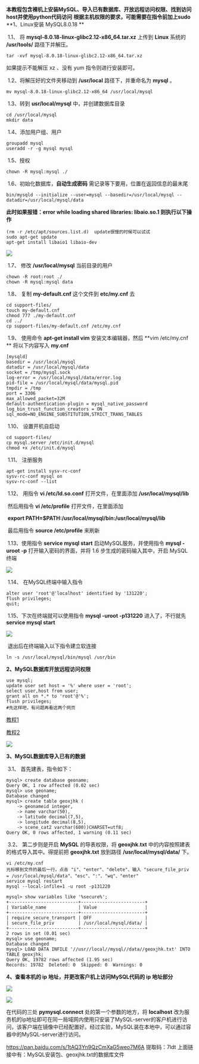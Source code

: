 **本教程包含裸机上安装MySQL、导入已有数据库、开放远程访问权限、找到访问host并使用python代码访问**
**根据主机权限的要求，可能需要在指令前加上sudo**
**1、Linux安装 MySQL8.0.18 **

​	1.1、 将 **mysql-8.0.18-linux-glibc2.12-x86_64.tar.xz** 上传到 **Linux** 系统的 **/usr/tools/** 路径下并解压。

```shell
tar -xvf mysql-8.0.18-linux-glibc2.12-x86_64.tar.xz
```

如果提示不能解压 xz 、没有 yum 指令则进行安装即可。

​	1.2、将解压好的文件夹移动到 **/usr/local** 路径下，并重命名为 **mysql** 。

```shell
mv mysql-8.0.18-linux-glibc2.12-x86_64 /usr/local/mysql
```

​	1.3、转到 **usr/local/mysql** 中，并创建数据库目录

```shell
cd /usr/local/mysql
mkdir data
```

​	1.4、添加用户组、用户

```shell
groupadd mysql
useradd -r -g mysql mysql
```

​	1.5、授权

```shell
chown -R mysql:mysql ./
```

​	1.6、初始化数据库，**自动生成密码**  需记录等下要用，位置在返回信息的最末尾

```shell
bin/mysqld --initialize --user=mysql --basedir=/usr/local/mysql --datadir=/usr/local/mysql/data
```

**此时如果报错：error while loading shared libraries: libaio.so.1 则执行以下操作**

```shell
(rm -r /etc/apt/sources.list.d)  update很慢的时候可以试试
sudo apt-get update
apt-get install libaio1 libaio-dev
```

![](https://github.com/yuhu-dsp/implementation_of_mysql/blob/main/images/1602043706843.png)

​	1.7、 修改 **/usr/local/mysql** 当前目录的用户

```shell
chown -R root:root ./
chown -R mysql:mysql data
```

​	1.8、 复制 **my-default.cnf** 这个文件到 **etc/my.cnf** 去

```shell
cd support-files/
touch my-default.cnf
chmod 777 ./my-default.cnf 
cd ../
cp support-files/my-default.cnf /etc/my.cnf
```

​	1.9、 使用命令 **apt-get install vim** 安装文本编辑器，然后 **vim /etc/my.cnf ** 将以下内容写入 **my.cnf**

```shell
[mysqld]
basedir = /usr/local/mysql
datadir = /usr/local/mysql/data
socket = /tmp/mysql.sock
log-error = /usr/local/mysql/data/error.log
pid-file = /usr/local/mysql/data/mysql.pid
tmpdir = /tmp
port = 3306
max_allowed_packet=32M
default-authentication-plugin = mysql_native_password
log_bin_trust_function_creators = ON
sql_mode=NO_ENGINE_SUBSTITUTION,STRICT_TRANS_TABLES
```

​	1.10、 设置开机自启动

```shell
cd support-files/
cp mysql.server /etc/init.d/mysql 
chmod +x /etc/init.d/mysql
```

​	1.11、 注册服务

```shell
apt-get install sysv-rc-conf
sysv-rc-conf mysql on
sysv-rc-conf --list
```

​	1.12、 用指令 **vi /etc/ld.so.conf**  打开文件，在里面添加 **/usr/local/mysql/lib**

​				然后用指令 **vi /etc/profile** 打开文件，在里面添加 

​				**export PATH=$PATH:/usr/local/mysql/bin:/usr/local/mysql/lib**

​				最后用指令 **source /etc/profile** 来刷新

​	1.13、使用指令 **service mysql start** 启动MySQL服务，并使用指令 **mysql -uroot -p** 打开输入密码的界面，并将 1.6 步生成的密码输入其中，开启 MySQL 终端

![](https://github.com/yuhu-dsp/implementation_of_mysql/blob/main/images/1602043828533.png)

​	1.14、 在MySQL终端中输入指令

```mysql
alter user 'root'@'localhost' identified by '131220';
flush privileges;
quit;
```

​	1.15、下次在终端就可以使用指令 **mysql -uroot -p131220** 进入了，不行就先 **service mysql start**

![](https://github.com/yuhu-dsp/implementation_of_mysql/blob/main/images/1602044369625.png)

​				退出后在终端输入以下指令建立软连接

```shell
ln -s /usr/local/mysql/bin/mysql /usr/bin
```

**2、MySQL数据库开放远程访问权限** 

```mysql
use mysql;
update user set host = '%' where user = 'root';
select user,host from user;
grant all on *.* to 'root'@'%';
flush privileges;
#先这样吧，有问题再看这两个网页
```

[教程1](https://blog.csdn.net/zhazhagu/article/details/81064406)

[教程2](https://blog.csdn.net/xk_coder/article/details/84644045)

![](https://github.com/yuhu-dsp/implementation_of_mysql/blob/main/images/1602045819648.png)

**3、MySQL数据库导入已有的数据**

​	3.1、 首先建表，指令如下：

```mysql
mysql> create database geoname;
Query OK, 1 row affected (0.02 sec)
mysql> use geoname;
Database changed
mysql> create table geoxjhk (
    -> geonameid integer,
    -> name varchar(50),
    -> latitude decimal(7,5),
    -> longitude decimal(8,5),
    -> scene_cat2 varchar(600))CHARSET=utf8;
Query OK, 0 rows affected, 1 warning (0.11 sec)
```

​	3.2、 第二步则是开启 **MySQL** 的导表权限，将 **geoxjhk.txt** 中的内容按照建表的格式导入其中。得提前把 **geoxjhk.txt** 放到路径 **/usr/local/mysql/data/** 下。

```shell
vi /etc/my.cnf
光标移到文件的最后一行，点击 "i"、"enter"、"delete"、输入 "secure_file_priv = /usr/local/mysql/data"、"esc"、":"、"wq"、"enter"
service mysql restart
mysql --local-infile=1 -u root -p131220
```

```mysql
mysql> show variables like '%secure%';
+--------------------------+------------------------+
| Variable_name            | Value                  |
+--------------------------+------------------------+
| require_secure_transport | OFF                    |
| secure_file_priv         | /usr/local/mysql/data/ |
+--------------------------+------------------------+
2 rows in set (0.01 sec)
mysql> use geoname;
Database changed
mysql> LOAD DATA INFILE '//usr//local//mysql//data//geoxjhk.txt' INTO TABLE geoxjhk;
Query OK, 19782 rows affected (1.95 sec)
Records: 19782  Deleted: 0  Skipped: 0  Warnings: 0
```

**4、查看本机的 ip 地址，并更改客户机上访问MySQL代码的 ip 地址部分**

![](https://github.com/yuhu-dsp/implementation_of_mysql/blob/main/images/1602070823405.png)

![](https://github.com/yuhu-dsp/implementation_of_mysql/blob/main/images/1602071063845.png)

在代码的三处 **pymysql.connect** 处的第一个参数的地方，将 **localhost** 改为服务机的ip地址即可在同一局域网内使用只安装了MySQL-server的客户机进行访问，该客户端在镜像中已经配置好。经过实验，MySQL装在本地中，可以通过容器中的MySQL-server进行访问。

https://pan.baidu.com/s/1tAQ3Yn9QzCmXaG5weo7M6A  提取码：7ldt
上面链接中有：MySQL安装包、geoxjhk.txt的数据库文件




